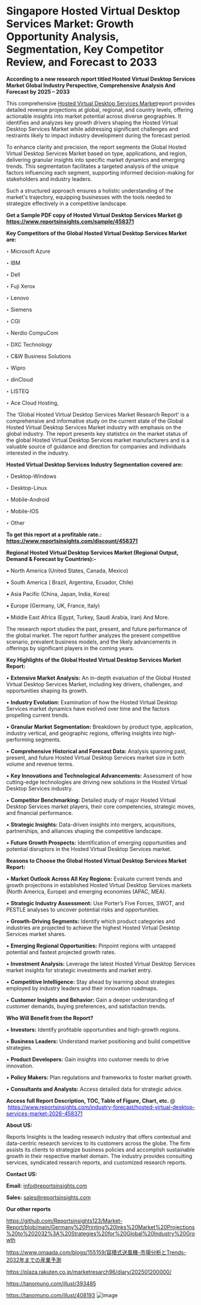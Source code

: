 # Singapore Hosted Virtual Desktop Services Market: Growth Opportunity Analysis, Segmentation, Key Competitor Review, and Forecast to 2033

<strong>According to a new research report titled Hosted Virtual Desktop Services Market Global Industry Perspective, Comprehensive Analysis And Forecast by 2025 – 2033</strong>

This comprehensive <a href=https://www.reportsinsights.com/sample/458371>Hosted Virtual Desktop Services Market</a>report provides detailed revenue projections at global, regional, and country levels, offering actionable insights into market potential across diverse geographies. It identifies and analyzes key growth drivers shaping the Hosted Virtual Desktop Services Market while addressing significant challenges and restraints likely to impact industry development during the forecast period.

To enhance clarity and precision, the report segments the Global Hosted Virtual Desktop Services Market based on type, applications, and region, delivering granular insights into specific market dynamics and emerging trends. This segmentation facilitates a targeted analysis of the unique factors influencing each segment, supporting informed decision-making for stakeholders and industry leaders.

Such a structured approach ensures a holistic understanding of the market's trajectory, equipping businesses with the tools needed to strategize effectively in a competitive landscape.

<strong>Get a Sample PDF copy of Hosted Virtual Desktop Services Market </strong><strong>@<a href=https://www.reportsinsights.com/sample/458371 style=color:#0000ff;> https://www.reportsinsights.com/sample/458371</a></strong></font>

<strong>Key Competitors of the Global Hosted Virtual Desktop Services Market are:</strong>

‣ Microsoft Azure

‣ IBM

‣ Dell

‣ Fuji Xerox

‣ Lenovo

‣ Siemens

‣ CGI

‣ Nerdio CompuCom

‣ DXC Technology

‣ C&W Business Solutions

‣ Wipro

‣ dinCloud

‣ LISTEQ

‣ Ace Cloud Hosting,

The ‘Global Hosted Virtual Desktop Services Market Research Report’ is a comprehensive and informative study on the current state of the Global Hosted Virtual Desktop Services Market industry with emphasis on the global industry. The report presents key statistics on the market status of the global Hosted Virtual Desktop Services market manufacturers and is a valuable source of guidance and direction for companies and individuals interested in the industry.

<strong>Hosted Virtual Desktop Services Industry Segmentation covered are:</strong>

‣ Desktop-Windows

‣ Desktop-Linux

‣ Mobile-Android

‣ Mobile-IOS

‣ Other

<strong>To get this report at a profitable rate.: <a href=https://www.reportsinsights.com/discount/458371 style=color:#0000ff;>https://www.reportsinsights.com/discount/458371</a></strong></font>

<strong>Regional Hosted Virtual Desktop Services Market (Regional Output, Demand &amp; Forecast by Countries):-</strong>

• North America (United States, Canada, Mexico)

• South America ( Brazil, Argentina, Ecuador, Chile)

• Asia Pacific (China, Japan, India, Korea)

• Europe (Germany, UK, France, Italy)

• Middle East Africa (Egypt, Turkey, Saudi Arabia, Iran) And More.

The research report studies the past, present, and future performance of the global market. The report further analyzes the present competitive scenario, prevalent business models, and the likely advancements in offerings by significant players in the coming years.

<strong>Key Highlights of the Global Hosted Virtual Desktop Services Market Report:</strong>

• <strong>Extensive Market Analysis:</strong> An in-depth evaluation of the Global Hosted Virtual Desktop Services Market, including key drivers, challenges, and opportunities shaping its growth.

• <strong>Industry Evolution:</strong> Examination of how the Hosted Virtual Desktop Services market dynamics have evolved over time and the factors propelling current trends.

• <strong>Granular Market Segmentation:</strong> Breakdown by product type, application, industry vertical, and geographic regions, offering insights into high-performing segments.

• <strong>Comprehensive Historical and Forecast Data:</strong> Analysis spanning past, present, and future Hosted Virtual Desktop Services market size in both volume and revenue terms.

• <strong>Key Innovations and Technological Advancements:</strong> Assessment of how cutting-edge technologies are driving new solutions in the Hosted Virtual Desktop Services industry.

• <strong>Competitor Benchmarking:</strong> Detailed study of major Hosted Virtual Desktop Services market players, their core competencies, strategic moves, and financial performance.

• <strong>Strategic Insights:</strong> Data-driven insights into mergers, acquisitions, partnerships, and alliances shaping the competitive landscape.

• <strong>Future Growth Prospects:</strong> Identification of emerging opportunities and potential disruptors in the Hosted Virtual Desktop Services market.

<strong>Reasons to Choose the Global Hosted Virtual Desktop Services Market Report:</strong>

• <strong>Market Outlook Across All Key Regions:</strong> Evaluate current trends and growth projections in established Hosted Virtual Desktop Services markets (North America, Europe) and emerging economies (APAC, MEA).

• <strong>Strategic Industry Assessment:</strong> Use Porter’s Five Forces, SWOT, and PESTLE analyses to uncover potential risks and opportunities.

• <strong>Growth-Driving Segments:</strong> Identify which product categories and industries are projected to achieve the highest Hosted Virtual Desktop Services market shares.

• <strong>Emerging Regional Opportunities:</strong> Pinpoint regions with untapped potential and fastest projected growth rates.

• <strong>Investment Analysis:</strong> Leverage the latest Hosted Virtual Desktop Services market insights for strategic investments and market entry.

• <strong>Competitive Intelligence:</strong> Stay ahead by learning about strategies employed by industry leaders and their innovation roadmaps.

• <strong>Customer Insights and Behavior:</strong> Gain a deeper understanding of customer demands, buying preferences, and satisfaction trends.

<strong>Who Will Benefit from the Report?</strong>

• <strong>Investors:</strong> Identify profitable opportunities and high-growth regions.

• <strong>Business Leaders:</strong> Understand market positioning and build competitive strategies.

• <strong>Product Developers:</strong> Gain insights into customer needs to drive innovation.

• <strong>Policy Makers:</strong> Plan regulations and frameworks to foster market growth.

• <strong>Consultants and Analysts:</strong> Access detailed data for strategic advice.
</ul>
<strong>Access full Report Description, TOC, Table of Figure, Chart, etc. </strong>@  <a href=https://www.reportsinsights.com/industry-forecast/hosted-virtual-desktop-services-market-2026-458371 style=color:#0000ff;>https://www.reportsinsights.com/industry-forecast/hosted-virtual-desktop-services-market-2026-458371</a></font>

<strong><strong>About US</strong>:</strong>

Reports Insights is the leading research industry that offers contextual and data-centric research services to its customers across the globe. The firm assists its clients to strategize business policies and accomplish sustainable growth in their respective market domain. The industry provides consulting services, syndicated research reports, and customized research reports.

<strong>Contact US:</strong>

<p class=""""><b>Email:</b> <a href=mailto:info@reportsinsights.com>info@reportsinsights.com</a></p>
<p class=""""><b>Sales:</b> <a href=mailto:sales@reportsinsights.com>sales@reportsinsights.com</a></p>

<strong>Our other reports</strong>

<a href=https://github.com/Reportsinsights123/Market-Report/blob/main/Germany%20Printing%20Inks%20Market%20Projections%20to%202032%3A%20Strategies%20for%20Global%20Industry%20Growth>https://github.com/Reportsinsights123/Market-Report/blob/main/Germany%20Printing%20Inks%20Market%20Projections%20to%202032%3A%20Strategies%20for%20Global%20Industry%20Growth</a>

<a href=https://www.omaada.com/blogs/155159/容積式送風機-市場分析とTrends-2032年までの産業予測>https://www.omaada.com/blogs/155159/容積式送風機-市場分析とTrends-2032年までの産業予測</a>

<a href=https://plaza.rakuten.co.jp/marketresarch96/diary/202501200000/>https://plaza.rakuten.co.jp/marketresarch96/diary/202501200000/</a>

<a href=https://tanomuno.com/illust/393485>https://tanomuno.com/illust/393485</a>

<a href=https://tanomuno.com/illust/408193>https://tanomuno.com/illust/408193</a>
![image](https://github.com/user-attachments/assets/b089fa6c-2d4f-413c-9388-061e2fa69072)
